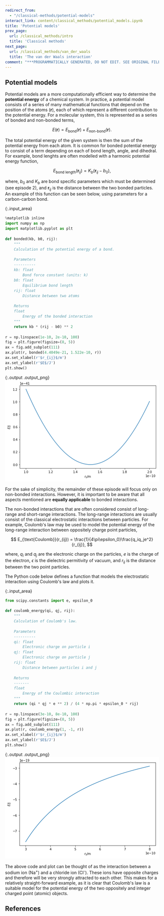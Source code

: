```yaml
---
redirect_from:
  - "/classical-methods/potential-models"
interact_link: content/classical_methods/potential_models.ipynb
title: 'Potential models'
prev_page:
  url: /classical_methods/intro
  title: 'Classical methods'
next_page:
  url: /classical_methods/van_der_waals
  title: 'The van der Waals interaction'
comment: "***PROGRAMMATICALLY GENERATED, DO NOT EDIT. SEE ORIGINAL FILES IN /content***"
---
```


## Potential models

Potential models are a more computationally efficient way to determine the **potential energy** of a chemical system. 
In practice, a potential model consists of a series of many mathematical functions that depend on the position of the atoms ($\mathbf{r}$), each of which represent a different contribution to the potential energy. 
For a molecular system, this is represented as a series of bonded and non-bonded terms, 

$$ E(\mathbf{r}) = E_{\text{bond}}(\mathbf{r}) + E_{\text{non-bond}}(\mathbf{r}). $$

The total potential energy of the given system is then the sum of the potential energy from each atom. 
It is common for bonded potential energy to consist of a term depending on each of bond length, angle, and dihedral. 
For example, bond lenghts are often modelled with a harmonic potential energy function, 

$$ E_{\text{bond length}}(\mathbf{r}_{ij}) = K_b(\mathbf{r}_{ij} - b_0), $$

where, $b_0$ and $K_b$ are bond specific parameters which must be determined (see episode 2), and $\mathbf{r}_{ij}$ is the distance between the two bonded particles. 
An example of this function can be seen below, using parameters for a carbon-carbon bond.



{:.input_area}
```python
%matplotlib inline
import numpy as np
import matplotlib.pyplot as plt

def bonded(kb, b0, rij):
    """
    Calculation of the potential energy of a bond.
    
    Parameters
    ----------
    kb: float
        Bond force constant (units: k)
    b0: float 
        Equilibrium bond length
    rij: float
        Distance between two atoms
    
    Returns
    float
        Energy of the bonded interaction
    """
    return kb * (rij - b0) ** 2

r = np.linspace(1e-10, 2e-10, 100)
fig = plt.figure(figsize=(8, 5))
ax = fig.add_subplot(111)
ax.plot(r, bonded(4.4049e-21, 1.522e-10, r))
ax.set_xlabel(r'$r_{ij}$/m')
ax.set_ylabel(r'$E$/J')
plt.show()
```



{:.output .output_png}
![png](../images/classical_methods/potential_models_1_0.png)



For the sake of simplicity, the remainder of these episode will focus only on non-bonded interactions. 
However, it is important to be aware that all aspects mentioned are **equally applicable** to bonded interactions.

The non-bonded interactions that are often considered consist of long-range and short-range interactions. 
The long-range interactions are usually consist of the classical electrostatic interactions between particles. 
For example, Coulomb's law may be used to model the potential energy of the long-range interaction between oppositely charge point particles,

$$ E_{\text{Coulomb}}(r_{ij}) = \frac{1}{4\pi\epsilon_0}\frac{q_iq_je^2}{r_{ij}}, $$ 

where, $q_i$ and $q_j$ are the electronic charge on the particles, $e$ is the charge of the electron, $\epsilon$ is the dielectric permitivity of vacuum, and $r_{ij}$ is the distance between the two point particles. 

The Python code below defines a function that models the electrostatic interaction using Coulomb's law and plots it.



{:.input_area}
```python
from scipy.constants import e, epsilon_0

def coulomb_energy(qi, qj, rij):
    """
    Calculation of Coulomb's law.
    
    Parameters
    ----------
    qi: float
        Electronic charge on particle i
    qj: float
        Electronic charge on particle j
    rij: float 
        Distance between particles i and j
        
    Returns
    -------
    float
        Energy of the Coulombic interaction
    """
    return (qi * qj * e ** 2) / (4 * np.pi * epsilon_0 * rij)

r = np.linspace(3e-10, 8e-10, 100)
fig = plt.figure(figsize=(8, 5))
ax = fig.add_subplot(111)
ax.plot(r, coulomb_energy(1, -1, r))
ax.set_xlabel(r'$r_{ij}$/m')
ax.set_ylabel(r'$E$/J')
plt.show()
```



{:.output .output_png}
![png](../images/classical_methods/potential_models_3_0.png)



The above code and plot can be thought of as the interaction between a sodium ion (Na<sup>+</sup>) and a chloride ion (Cl<sup>-</sup>).
These ions have opposite charges and therefore will be very strongly attracted to each other.
This makes for a relatively straight-forward example, as it is clear that Coulomb's law is a suitable model for the potential energy of the two oppositely and integer charged point (atomic) objects. 

## References

